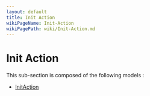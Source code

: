 ```yaml
---
layout: default
title: Init Action
wikiPageName: Init-Action
wikiPagePath: wiki/Init-Action.md
---
```


# Init Action

This sub-section is composed of the following models :

* [InitAction](references#InitActionInitAction)

